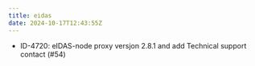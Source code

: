 ```yaml
---
title: eidas
date: 2024-10-17T12:43:55Z
---
```

- ID-4720: eIDAS-node proxy versjon 2.8.1 and add Technical support contact (#54)

